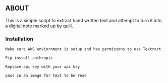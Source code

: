 
## ABOUT
This is a simple script to extract hand written text and attempt to turn it into a digital note marked up by quill.

### Installation
`Make sure AWS enviornment is setup and has permissons to use Textract.`

`Pip install anthropic`

`Replace api key with your api key`

`pass in an image for text to be read`

